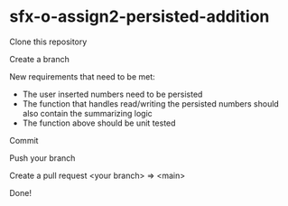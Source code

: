 # sfx-o-assign2-persisted-addition
Clone this repository

Create a branch

New requirements that need to be met:
- The user inserted numbers need to be persisted
- The function that handles read/writing the persisted numbers should also contain the summarizing logic
- The function above should be unit tested

Commit

Push your branch

Create a pull request \<your branch\> => \<main\>

Done!
